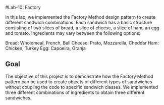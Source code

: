 #Lab-10: Factory

In this lab, we implemented the Factory Method design pattern to create different sandwich combinations. Each sandwich has a basic structure consisting of two slices of bread, a slice of cheese, a slice of ham, an egg and tomato. Ingredients may vary between the following options:

 Bread: Wholemeal, French, Ball
 Cheese: Prato, Mozzarella, Cheddar
 Ham: Chicken, Turkey
 Egg: Capoeira, Granja

## Goal

The objective of this project is to demonstrate how the Factory Method pattern can be used to create objects of different types of sandwiches without coupling the code to specific sandwich classes. We implemented three different combinations of ingredients to obtain three different sandwiches.